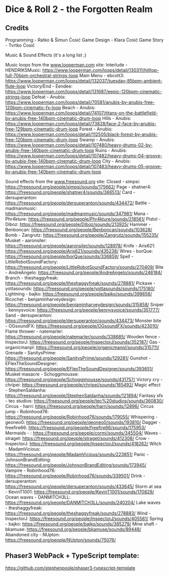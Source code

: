 # Dice & Roll 2 - the Forgotten Realm 

## Credits 
 
Programming - Ratko & Šimun Ćosić 
Game Design - Klara Ćosić
Game Story - Tvrtko Ćosić

Music & Sound Effects (it's a long list ;) 

Music loops from the www.looperman.com site:
Interlude - HENDRIKSMusic: https://www.looperman.com/loops/detail/130311/hilltop-full-70bpm-orchestral-strings-loop
Main Menu - ebcott3: https://www.looperman.com/loops/detail/132037/tuesday-85bpm-ambient-flute-loop
Victory/End - Eendee: https://www.looperman.com/loops/detail/131687/eepic-120bpm-cinematic-strings-loop
Defeat - Anubis: https://www.looperman.com/loops/detail/70581/anubis-by-anubis-free-120bpm-cinematic-fx-loop
Beach - Anubis: https://www.looperman.com/loops/detail/74107/titans-on-the-battlefield-by-anubis-free-140bpm-cinematic-drum-loop
Hills - Anubis: https://www.looperman.com/loops/detail/73828/face-2-face-by-anubis-free-129bpm-cinematic-drum-loop
Forest - Anubis: https://www.looperman.com/loops/detail/112505/black-forest-by-anubis-free-120bpm-cinematic-drum-loop
Swamp - Anubis: https://www.looperman.com/loops/detail/107480/heavy-drums-02-by-anubis-free-140bpm-cinematic-drum-loop
Ruins - Anubis: https://www.looperman.com/loops/detail/107482/heavy-drums-04-groove-by-anubis-free-140bpm-cinematic-drum-loop
City - Anubis: https://www.looperman.com/loops/detail/107483/heavy-drums-05-groove-by-anubis-free-140bpm-cinematic-drum-loop

Sound effects from the www.freesound.org site:
Closed - simpsi: https://freesound.org/people/simpsi/sounds/175662/
Page - shatner4: https://freesound.org/people/shatner4/sounds/366513/
Card - dersuperanton: https://freesound.org/people/dersuperanton/sounds/434472/
Battle - madmanmusic: https://freesound.org/people/madmanmusic/sounds/347981/
Mana - Phr4kture: https://freesound.org/people/Phr4kture/sounds/218561/
Pistol - Diboz: https://freesound.org/people/Diboz/sounds/213925/
Hammer - Benboncan: https://freesound.org/people/Benboncan/sounds/103628/
Bomb - Zangrutz: https://freesound.org/people/Zangrutz/sounds/155235/
Musket - aaronsiler: https://freesound.org/people/aaronsiler/sounds/128978/
Knife - Aris621: https://freesound.org/people/Aris621/sounds/435238/
Wires - borQue: https://freesound.org/people/borQue/sounds/336859/
Spell - LittleRobotSoundFactory: https://freesound.org/people/LittleRobotSoundFactory/sounds/270409/
Bite - AndreAngelo: https://freesound.org/people/AndreAngelo/sounds/246184/
Branch - theshaggyfreak: https://freesound.org/people/theshaggyfreak/sounds/278881/
Pickaxe - yottasounds: https://freesound.org/people/yottasounds/sounds/175180/
Lightning - bajko: https://freesound.org/people/bajko/sounds/399656/
Ricochet - benjaminharveydesign: https://freesound.org/people/benjaminharveydesign/sounds/315858/
Sniper - kennysvoice: https://freesound.org/people/kennysvoice/sounds/351777/
Sand - dersuperanton: https://freesound.org/people/dersuperanton/sounds/434473/
Monster bite - OGsoundFX: https://freesound.org/people/OGsoundFX/sounds/423010/
Flame thrower - natemarler: https://freesound.org/people/natemarler/sounds/338685/
Wooden fence - InspectorJ: https://freesound.org/people/InspectorJ/sounds/352187/
Gas - organicmanpl: https://freesound.org/people/organicmanpl/sounds/315711/
Grenade - SanitysPrime: https://freesound.org/people/SanitysPrime/sounds/129281/
Gunshot - EFlexTheSoundDesigner: https://freesound.org/people/EFlexTheSoundDesigner/sounds/393651/
Musket masacre - Schoggimousse: https://freesound.org/people/Schoggimousse/sounds/431757/
Victory cry - chripei: https://freesound.org/people/chripei/sounds/165492/
Magic effect - StephenSaldanha: https://freesound.org/people/StephenSaldanha/sounds/121894/
Fantasy sfx - tec studios: https://freesound.org/people/tec%20studios/sounds/360830/
Circus - harri: https://freesound.org/people/harri/sounds/12896/
Circus jump - Robinhood76: https://freesound.org/people/Robinhood76/sounds/179055/
Whispering - geoneo0: https://freesound.org/people/geoneo0/sounds/193810/
Dagger - freefire66: https://freesound.org/people/freefire66/sounds/175953/
Mermaids - : https://freesound.org/people/cormi/sounds/345504/
Waves - straget: https://freesound.org/people/straget/sounds/412308/
Crow - InspectorJ: https://freesound.org/people/InspectorJ/sounds/418262/
Witch - MadamVicious: https://freesound.org/people/MadamVicious/sounds/223851/
Panic - JohnsonBrandEditing: https://freesound.org/people/JohnsonBrandEditing/sounds/173945/
Vampire - Robinhood76: https://freesound.org/people/Robinhood76/sounds/339501/
Drink - dersuperanton: https://freesound.org/people/dersuperanton/sounds/433645/
Storm at sea - KevinT1001: https://freesound.org/people/KevinT1001/sounds/170829/
Ocean waves - DANMITCH3LL: https://freesound.org/people/DANMITCH3LL/sounds/240204/
Lake waves - theshaggyfreak: https://freesound.org/people/theshaggyfreak/sounds/278883/
Wind - InspectorJ: https://freesound.org/people/InspectorJ/sounds/405561/
Spring - bajko: https://freesound.org/people/bajko/sounds/385279/
Mine shaft - bkamuse: https://freesound.org/people/bkamuse/sounds/89448/
Abandoned city - NUpton: https://freesound.org/people/NUpton/sounds/75076/


## Phaser3 WebPack + TypeScript template:
https://github.com/stephenpoole/phaser3-typescript-template
